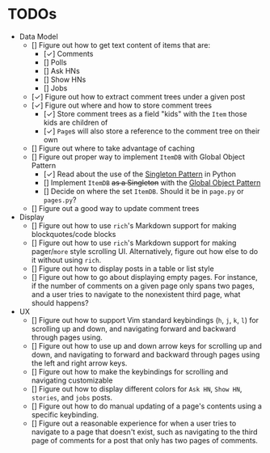 # TODOs
- Data Model
    - [] Figure out how to get text content of items that are:
        - [&check;] Comments
        - [] Polls
        - [] Ask HNs
        - [] Show HNs
        - [] Jobs
    - [&check;] Figure out how to extract comment trees under a given post
    - [&check;] Figure out where and how to store comment trees
        - [&check;] Store comment trees as a field "kids" with the `Item` those kids are children of
        - [&check;] `Page`s will also store a reference to the comment tree on their own
    - [] Figure out where to take advantage of caching
    - [] Figure out proper way to implement `ItemDB` with Global Object Pattern
        - [&check;] Read about the use of the [Singleton Pattern](https://python-patterns.guide/gang-of-four/singleton/) in Python
        - [] Implement `ItemDB` ~~as a Singleton~~ with the [Global Object Pattern](https://python-patterns.guide/python/module-globals/)
        - [] Decide on where the set `ItemDB`. Should it be in `page.py` or `pages.py`?
    - [] Figure out a good way to update comment trees
- Display
    - [] Figure out how to use `rich`'s Markdown support for making blockquotes/code blocks
    - [] Figure out how to use `rich`'s Markdown support for making pager/`more` style scrolling UI. Alternatively, figure out how else to do it without using `rich`.
    - [] Figure out how to display posts in a table or list style
    - [] Figure out how to go about displaying empty pages. For instance, if the number of comments on a given page only spans two pages, and a user tries to navigate to the nonexistent third page, what should happens?
- UX
    - [] Figure out how to support Vim standard keybindings (`h`, `j`, `k`, `l`) for scrolling up and down, and navigating forward and backward through pages using.
    - [] Figure out how to use up and down arrow keys for scrolling up and down, and navigating to forward and backward through pages using the left and right arrow keys.
    - [] Figure out how to make the keybindings for scrolling and navigating customizable
    - [] Figure out how to display different colors for `Ask HN`, `Show HN`, `stories`, and `jobs` posts.
    - [] Figure out how to do manual updating of a page's contents using a specific keybinding.
    - [] Figure out a reasonable experience for when a user tries to navigate to a page that doesn't exist, such as navigating to the third page of comments for a post that only has two pages of comments.
